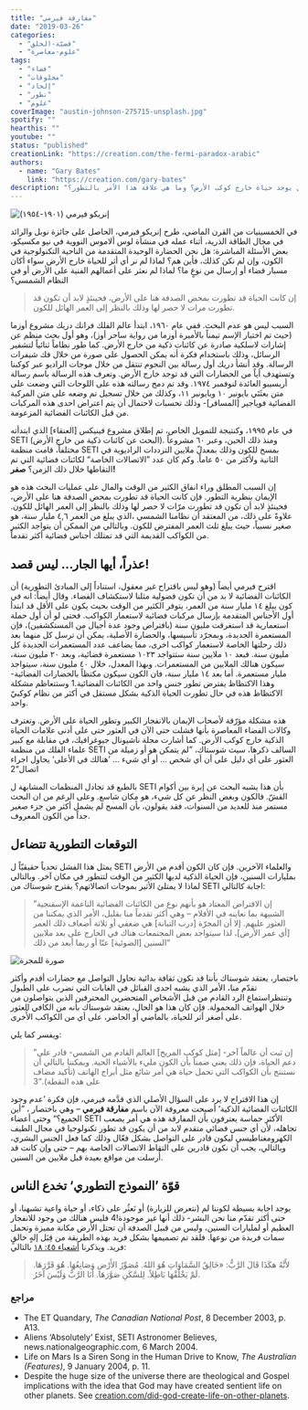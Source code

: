 ```yaml
---
title: "مفارقة فيرمي"
date: "2019-03-26"
categories:
  - "قضيّة-الخلق"
  - "علوم-معاصرة"
tags:
  - "فضاء"
  - "مخلوقات"
  - "إلحاد"
  - "تطور"
  - "علوم"
coverImage: "austin-johnson-275715-unsplash.jpg"
spotify: ""
hearthis: ""
youtube: ""
status: "published"
creationLink: "https://creation.com/the-fermi-paradox-arabic"
authors:
  - name: "Gary Bates"
    link: "https://creation.com/gary-bates"
description: "هل يوجد حياة خارج كوكب الأرض؟ وما هي علاقة هذا الأمر بالتطور؟"
---
```


![إنريكو فيرمي (١٩٠١-١٩٥٤)](fermi.jpg)

في الخمسينيات من القرن الماضي، طرح إنريكو فيرمي، الحاصل على جائزة نوبل والرائد في مجال الطاقة الذرية، أثناء عمله في منشأة لوس ألاموس النووية في نيو مكسيكو، بعض الأسئلة المباشرة: هل نحن الحضارة الوحيدة المتقدمة من الناحية التكنولوجية في الكون، وإن لم نكن كذلك، فأين هم؟ لماذا لم نر أي أثر للحياة خارج الأرض سواء أكان مسبار فضاء أو إرسال من نوعٍ ما؟ لماذا لم نعثر على أعمالهم الفنية على الأرض أو في النظام الشمسي؟

> إن كانت الحياة قد تطورت بمحض الصدفة هنا على الأرض، فحينئذٍ لابد أن تكون قد تطورت مرات لا حصر لها وذلك بالنظر إلى العمر الهائل للكون.

السبب ليس هو عدم البحث. ففي عام ١٩٦٠، ابتدأ عالم الفلك فرانك دريك مشروع أوزما (حيث تم اختيار الإسم تيمناً بالأميرة أوزما من رواية ساحر أوز)، وهو أول بحث منظم عن إشارات لاسلكية صادرة عن كائنات ذكية من خارج الأرض. كما طور نظاماً ثنائياً لتشفير الرسائل، وذلك باستخدام فكرة أنه يمكن الحصول على صورة من خلال فك شيفرات الرسالة. وقد أنشأ دريك أول رسالة بين النجوم تنتقل من خلال موجات الراديو عبر كوكبنا وتستهدف أياً من الحضارات التي قد توجد خارج الأرض. وتعرف هذه الرسالة باسم رسالة أريسيبو العائدة لنوفمبر ١٩٧٤. وقد تم دمج رسالته هذه على اللوحات التي وضعت على متن بعثَتَي بايونير ١٠ وبايونير ١١، وكذلك من خلال تسجيل تم وضعه على متن المركبة الفضائية فوياجير \[المسافر\]- وذلك تحسبات لاحتمال أن يتم اعتراض احدى هذه المركبات من قبل الكائنات الفضائية المزعومة.

في عام ١٩٩٥، وكنتيجة للتمويل الخاص، تم إطلاق مشروع فينيكس \[العنقاء\] الذي ابتدأته SETI (البحث عن كائنات ذكية من خارج الأرض). ومنذ ذلك الحين، وعبر ٦٠ مشروعاً مختلفاً، قامت منظمة SETI بمسح للكون وذلك بمعدلّ ملايين الترددات الراديوية في الثانية ولأكثر من ٥٠ عاماً. وكم كان عدد ”الاتصالات الخاصة“ لكائنات فضائية التي تم التقاطها خلال ذلك الزمن؟ **صفر!**

إن السبب المطلق وراء انفاق الكثير من الوقت والمال على عمليات البحث هذه هو الإيمان بنظرية التطور. فإن كانت الحياة قد تطورت بمحض الصدفة هنا على الأرض، فحينئذٍ لابد أن تكون قد تطورت مرّات لا حصر لها وذلك بالنظر إلى العمر الهائل للكون. علاوةً على ذلك، من المعتقد أن نظامنا الشمسي ،الذي يبلغ من العمر ٤,٦ مليار سنة، هو صغير نسبياً، حيث يبلغ ثلث العمر المفترض للكون. وبالتالي من الممكن أن يتواجد الكثير من الكواكب القديمة التي قد تمتلك أجناس فضائية أكثر تقدماً.

## عذراً، أيها الجار… ليس قصد!

اقترح فيرمي أيضاً (وهو ليس باقتراح غير معقول، استناداً إلى المبادئ التطورية) أن الكائنات الفضائية لا بد من أن تكون فضولية مثلنا لاستكشاف الفضاء. وقال أيضاً: انه في كون يبلغ ١٤ مليار سنة من العمر، يتوفر الكثير من الوقت بحيث يكون على الأقل قد ابتدأ أول الأجناس المتقدمة بإرسال مركبات فضائية لاستعمار الكواكب. فحتى لو أن أول حملة استعمارية قد استغرقت مليون سنة (بافتراض وجود عدة أجيال من المستكشفين)، فإن المستعمرة الجديدة، وبمجرّد تأسيسها، والحضارة الأصلية، يمكن أن ترسل كل منهما بعد ذلك رحلتها الخاصة لاستعمار كواكب اخرى، مما يضاعف عدد المستعمرات الجديدة كل مليون سنة. فبعد ١٠ ملايين سنة ستتواجد ١٠٢٣ مستعمرة فضائية، وبعد ٢٠ مليون سنة، سيكون هنالك الملايين من المستعمرات. وبهذا المعدل، خلال ٤٠ مليون سنة، سيتواجد مليار مستعمرة. أما بعد ١٤ مليار سنة، فان الكون سيكون مكتظاً بالحضارات الفضائية- وهذا الاكتظاظ يفترض تطور جنس واحد من الكائنات الفضائية.1 وستتعاظم مشكلة الاكتظاظ هذه في حال تطورت الحياة الذكية بشكل مستقل في أكثر من نظام كوكبيّ واحد.

هذه مشكلة مؤرّقة لأصحاب الإيمان بالانفجار الكبير وتطور الحياة على الأرض. وتعترف وكالات الفضاء المعاصرة بأنها فشلت حتى الآن في العثور حتى على أدنى علامات الحياة الذكية خارج كوكب الأرض. كما أشارت مجلة ناشيونال جيوغرافيك، في مقابلة مع كبير علماء الفلك من منظمة SETI السالف ذكرها، سيث شوستاك، ”لم يتمكن هو أو زميلة من العثور على أي دليل على أن أي شخص … أو أي شيء … ’هنالك في الأعلى‘ يحاول اجراء اتصال“2

بالطبع قد تجادل المنظمات المشابهة ل SETI بأن هذا يشبه البحث عن إبرة بين أكوام القشّ. فالكون وبغض النظر عن كل شيء، هو مكان شاسع. وعلى الرغم من ان البحث مستمر منذ للعديد من السنوات، فقد يقولون، بأن المسح لم يشمل أكثر من جزء صغير جداً من الكون المعروف.

## التوقعات التطورية تتضاءل

يمثل هذا الفشل تحدياً حقيقيّاً ل SETI والعلماء الآخرين. فإن كان الكون أقدم من الأرض بمليارات السنين، فإن الحياة الذكية لديها الكثير من الوقت لتتطور في مكان آخر. وبالتالي لماذا لا يمتلئ الأثير بموجات اتصالاتهم؟ يقترح شوستاك من SETI اجابة كالتالي:

> ”إن الافتراض المعتاد هو بأنهم نوع من الكائنات الفضائية الناعمة الإسفنجية الشبيهة بما نعاينه في الأفلام – وهي أكثر تقدماً منا بقليل، الأمر الذي يمكننا من العثور عليهم. إلا أن المجرّة \[درب التبانة\] هي ضعفي أو ثلاثة أضعاف ذلك العمر \[أي عمر الأرض\]، لذا سيتواجد بعض المجتمعات هناك في الخارج على بعد ملايين السنين \[الضوئية\] عنّا أو ربما أبعد من ذلك“

![صورة للمجرة](12972-galaxy.jpg)

باختصار، يعتقد شوستاك بأننا قد نكون ثقافة بدائية نحاول التواصل مع حضارات أقدم وأكثر تقدّم منا، الأمر الذي يشبه احدى القبائل في الغابات التي تضرب على الطبول وتنتظراستماع الرد القادم من قبل الأشخاص المتحضرين المحترفين الذين يتواصلون من خلال الهواتف المحمولة. فإن كان هذا هو الحال، يعتقد شوستاك بأنه من الكافي العثور على أصغر أثر للحياة، بالماضي أو الحاضر، على أي من الكواكب الأُخرى.

ويفسر كما يلي:

> ”إن ثبت أن عالماً آخر- \[مثل كوكب المريخ\] العالم القادم من الشمس- قادر على دعم الحياة، فإن ذلك يعني ضمناً بأن الكون مليء بالأشياء الحية. ويمكننا بالتالي أن نستنتج بأن الكواكب التي تحمل حياة هي أمر شائع مثل أبراج الهاتف (تأكيد مضاف على هذه النقطة).“3

إن هذا الاقتراح لا يرد على السؤال الأصلي الذي قدَّمه فيرمي، فإن فكرة ’عدم وجود الكائنات الفضائية الذكية‘ أصبحت معروفة الآن باسم **مفارقة فيرمي** – وهي باختصار ، ”أين الجميع؟“ وحتى أعضاء SETI الأكثر حماسة يعترفون بأن المفارقة هذه هي أمر يصعب تجاهله، لأن أي جنس فضائي متقدم لابد من أن يكون قد تطور تكنولوجيا في مجال الطيف الكهرومغناطيسي ليكون قادر على التواصل بشكل فعّال وذلك كما فعل الجنس البشري، وبالتالي، يجب أن نكون قادرين على التقاط الاتصالات الخاصة بهم – حتى وإن كانت قد أُرسلت من مواقع بعيدة قبل ملايين من السنين.

## قوّة ’النموذج التطوري‘ تخدع الناس

يوجد اجابة بسيطة لكوننا لم (نتعرض للزيارة) أو نَعثُر على ذكاء، أو حياة واعية تشبهنا، أو حتى أكثر تقدّم منا نحن البشر- ذلك أنها غير موجودة!4 فليس هنالك من وجود للانفجار العظيم أو لمليارات السنين، وليس من قبيل الصدفة أن تحتل الأرض مكانة مميزة وتحمل سمات فريدة من نوعها. فلقد تم تصميمها بشكل فريد بهذه الطريقة من قِبَل إلهٍ خالقٍ فريد. ويذكرنا [أشعياء ٤٥: ١٨](https://biblia.com/bible/ar-vandyke/Is45:18) بالتالي:

> لأَنَّهُ هكَذَا قَالَ الرَّبُّ: «خَالِقُ السَّمَاوَاتِ هُوَ اللهُ. مُصَوِّرُ الأَرْضِ وَصَانِعُهَا. هُوَ قَرَّرَهَا. لَمْ يَخْلُقْهَا بَاطِلاً. لِلسَّكَنِ صَوَّرَهَا. أَنَا الرَّبُّ وَلَيْسَ آخَرُ.

### مراجع

- The ET Quandary, _The Canadian National Post_, 8 December 2003, p. A13.
- Aliens ‘Absolutely’ Exist, SETI Astronomer Believes, news.nationalgeographic.com, 6 March 2004.
- Life on Mars Is a Siren Song in the Human Drive to Know, _The Australian (Features)_, 9 January 2004, p. 11.
- Despite the huge size of the universe there are theological and Gospel implications with the idea that God may have created sentient life on other planets. See [creation.com/did-god-create-life-on-other-planets](https://www.creation.com/did-god-create-life-on-other-planets).
